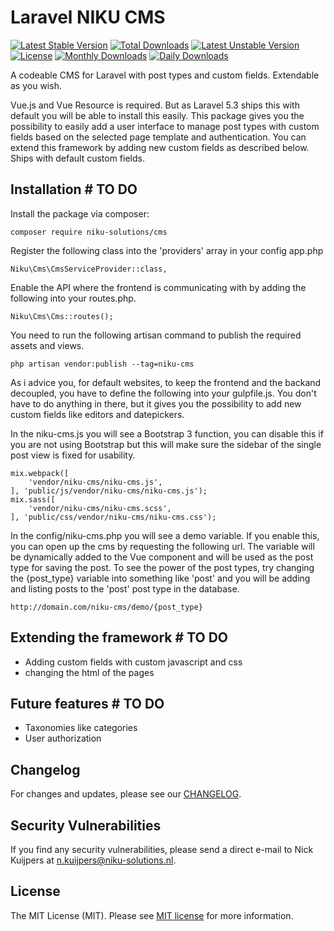 # Laravel NIKU CMS

[![Latest Stable Version](https://poser.pugx.org/niku-solutions/cms/v/stable)](https://packagist.org/packages/niku-solutions/cms)
[![Total Downloads](https://poser.pugx.org/niku-solutions/cms/downloads)](https://packagist.org/packages/niku-solutions/cms)
[![Latest Unstable Version](https://poser.pugx.org/niku-solutions/cms/v/unstable)](https://packagist.org/packages/niku-solutions/cms)
[![License](https://poser.pugx.org/niku-solutions/cms/license)](https://packagist.org/packages/niku-solutions/cms)
[![Monthly Downloads](https://poser.pugx.org/niku-solutions/cms/d/monthly)](https://packagist.org/packages/niku-solutions/cms)
[![Daily Downloads](https://poser.pugx.org/niku-solutions/cms/d/daily)](https://packagist.org/packages/niku-solutions/cms)

A codeable CMS for Laravel with post types and custom fields. Extendable as you wish.

Vue.js and Vue Resource is required. But as Laravel 5.3 ships this with default you will be able to install this easily.
This package gives you the possibility to easily add a user interface to manage post types with custom fields based on the
selected page template and authentication. You can extend this framework by adding new custom fields as described below. Ships with default custom fields.

## Installation # TO DO

Install the package via composer:

```
composer require niku-solutions/cms
```

Register the following class into the 'providers' array in your config app.php

```
Niku\Cms\CmsServiceProvider::class,
```

Enable the API where the frontend is communicating with by adding the following into your routes.php.

```
Niku\Cms\Cms::routes();
```

You need to run the following artisan command to publish the required assets and views.

```
php artisan vendor:publish --tag=niku-cms
```

As i advice you, for default websites, to keep the frontend and the backand decoupled, you have to define the following into your gulpfile.js.
You don't have to do anything in there, but it gives you the possibility to add new custom fields like editors and datepickers.

In the niku-cms.js you will see a Bootstrap 3 function, you can disable this if you are not using Bootstrap but this will make sure the
sidebar of the single post view is fixed for usability.

```
mix.webpack([
    'vendor/niku-cms/niku-cms.js',
], 'public/js/vendor/niku-cms/niku-cms.js');
mix.sass([
    'vendor/niku-cms/niku-cms.scss',
], 'public/css/vendor/niku-cms/niku-cms.css');
```

In the config/niku-cms.php you will see a demo variable. If you enable this, you can open up the cms by requesting the following url. The variable will be dynamically added
to the Vue component and will be used as the post type for saving the post. To see the power of the post types, try changing the {post_type} variable into something like
'post' and you will be adding and listing posts to the 'post' post type in the database.
```
http://domain.com/niku-cms/demo/{post_type}
```

## Extending the framework # TO DO

* Adding custom fields with custom javascript and css
* changing the html of the pages

## Future features # TO DO
* Taxonomies like categories
* User authorization

## Changelog

For changes and updates, please see our [CHANGELOG](CHANGELOG.md).

## Security Vulnerabilities

If you find any security vulnerabilities, please send a direct e-mail to Nick Kuijpers at n.kuijpers@niku-solutions.nl.

## License

The MIT License (MIT). Please see [MIT license](http://opensource.org/licenses/MIT) for more information.
